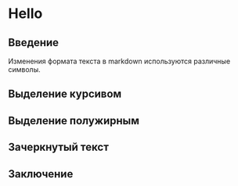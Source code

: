 # Hello

## Введение
Изменения формата текста в markdown используются различные символы.
## Выделение курсивом

## Выделение полужирным

## Зачеркнутый текст

## Заключение